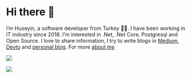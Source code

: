 # Hi there 👋

I’m Huseyin, a software developer from Turkey 👨‍💻. I have been working in IT industry since 2018. I’m interested in .Net, .Net Core, Postgresql and Open Source. I love to share information, I try to write blogs in [Medium](https://medium.com/@huseyinsimsekk), [Devto](https://dev.to/huseyinsimsek) and [personal blog](https://simsekhuseyin.com/). For more [about me](https://simsekhuseyin.com/about/) 

![](https://visitor-badge.glitch.me/badge?page_id=huseyinsimsekk.huseyinsimsekk)

<a href="https://github.com/huseyinsimsekk/github-readme-stats">
  <img align="center" src="https://github-readme-stats.vercel.app/api?username=huseyinsimsekk&theme=blueberry&show_icons=true" />
</a>
